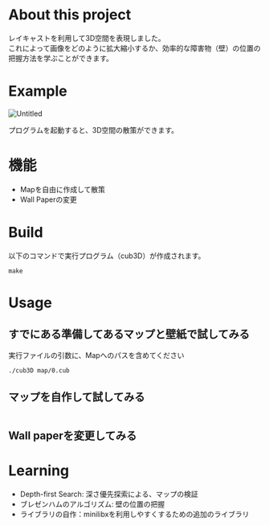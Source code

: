# About this project
レイキャストを利用して3D空間を表現しました。  
これによって画像をどのように拡大縮小するか、効率的な障害物（壁）の位置の把握方法を学ぶことができます。  

# Example
![Untitled](https://github.com/user-attachments/assets/137971a5-dbfc-4873-a754-f9226e3e2dd6)
  
プログラムを起動すると、3D空間の散策ができます。  

# 機能
- Mapを自由に作成して散策
- Wall Paperの変更  

# Build
以下のコマンドで実行プログラム（cub3D）が作成されます。  
```
make
```

# Usage
## すでにある準備してあるマップと壁紙で試してみる
実行ファイルの引数に、Mapへのパスを含めてください
```example
./cub3D map/0.cub
```

## マップを自作して試してみる
```
```

## Wall paperを変更してみる


# Learning
- Depth-first Search: 深さ優先探索による、マップの検証
- ブレゼンハムのアルゴリズム: 壁の位置の把握
- ライブラリの自作：minilibxを利用しやすくするための追加のライブラリ
